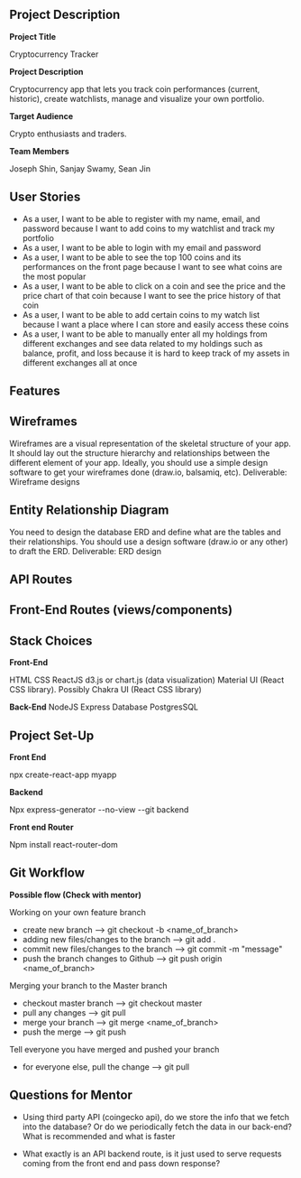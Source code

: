 ## Project Description

**Project Title**

Cryptocurrency Tracker

**Project Description**

Cryptocurrency app that lets you track coin performances (current, historic), create watchlists, manage and visualize your own portfolio.

**Target Audience**

Crypto enthusiasts and traders.

**Team Members**

Joseph Shin, Sanjay Swamy, Sean Jin


## User Stories

- As a user, I want to be able to register with my name, email, and password because I want to add coins to my watchlist and track my portfolio
- As a user, I want to be able to login with my email and password
- As a user, I want to be able to see the top 100 coins and its performances on the front page because I want to see what coins are the most popular
- As a user, I want to be able to click on a coin and see the price and the price chart of that coin because I want to see the price history of that coin
- As a user, I want to be able to add certain coins to my watch list because I want a place where I can store and easily access these coins
- As a user, I want to be able to manually enter all my holdings from different exchanges and see data related to my holdings such as balance, profit, and loss because it is hard to keep track of my assets in different exchanges all at once


## Features


## Wireframes

Wireframes are a visual representation of the skeletal structure of your app. It should lay out the structure hierarchy and relationships between the different element of your app. Ideally, you should use a simple design software to get your wireframes done (draw.io, balsamiq, etc).
Deliverable: Wireframe designs


## Entity Relationship Diagram

You need to design the database ERD and define what are the tables and their relationships. You should use a design software (draw.io or any other) to draft the ERD.
Deliverable: ERD design


## API Routes


## Front-End Routes (views/components)


## Stack Choices

**Front-End**

HTML
CSS
ReactJS
d3.js or chart.js (data visualization)
Material UI (React CSS library). Possibly Chakra UI (React CSS library)

**Back-End**
NodeJS
Express
Database
PostgresSQL


## Project Set-Up

**Front End**

npx create-react-app myapp

**Backend**

Npx express-generator --no-view --git backend

**Front end Router**

Npm install react-router-dom


## Git Workflow

**Possible flow (Check with mentor)**

Working on your own feature branch 
- create new branch --> git checkout -b <name_of_branch>
- adding new files/changes to the branch --> git add .
- commit new files/changes to the branch --> git commit -m "message"
- push the branch changes to Github --> git push origin <name_of_branch> 

Merging your branch to the Master branch 
- checkout master branch --> git checkout master
- pull any changes --> git pull
- merge your branch --> git merge <name_of_branch>
- push the merge --> git push 

Tell everyone you have merged and pushed your branch 
- for everyone else, pull the change --> git pull


## Questions for Mentor

- Using third party API (coingecko api), do we store the info that we fetch into the database? Or do we periodically fetch the data in our back-end? What is recommended and what is faster

- What exactly is an API backend route, is it just used to serve requests coming from the front end and pass down response?